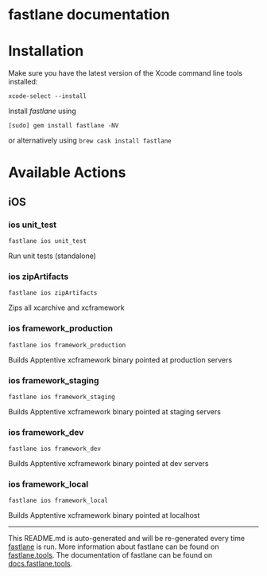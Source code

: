 fastlane documentation
================
# Installation

Make sure you have the latest version of the Xcode command line tools installed:

```
xcode-select --install
```

Install _fastlane_ using
```
[sudo] gem install fastlane -NV
```
or alternatively using `brew cask install fastlane`

# Available Actions
## iOS
### ios unit_test
```
fastlane ios unit_test
```
Run unit tests (standalone)
### ios zipArtifacts
```
fastlane ios zipArtifacts
```
Zips all xcarchive and xcframework
### ios framework_production
```
fastlane ios framework_production
```
Builds Apptentive xcframework binary pointed at production servers
### ios framework_staging
```
fastlane ios framework_staging
```
Builds Apptentive xcframework binary pointed at staging servers
### ios framework_dev
```
fastlane ios framework_dev
```
Builds Apptentive xcframework binary pointed at dev servers
### ios framework_local
```
fastlane ios framework_local
```
Builds Apptentive xcframework binary pointed at localhost

----

This README.md is auto-generated and will be re-generated every time [fastlane](https://fastlane.tools) is run.
More information about fastlane can be found on [fastlane.tools](https://fastlane.tools).
The documentation of fastlane can be found on [docs.fastlane.tools](https://docs.fastlane.tools).
